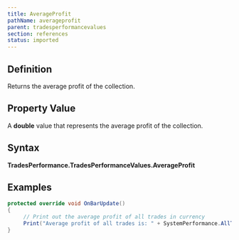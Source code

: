 ```yaml
---
title: AverageProfit
pathName: averageprofit
parent: tradesperformancevalues
section: references
status: imported
---
```


## Definition

Returns the average profit of the collection.

## Property Value

A **double** value that represents the average profit of the collection.

## Syntax

**TradesPerformance.TradesPerformanceValues.AverageProfit**

## Examples

```csharp
protected override void OnBarUpdate()
{
     // Print out the average profit of all trades in currency
     Print("Average profit of all trades is: " + SystemPerformance.AllTrades.TradesPerformance.Currency.AverageProfit);
}
```
